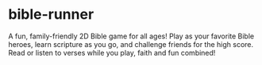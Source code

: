 # bible-runner
A fun, family-friendly 2D Bible game for all ages!  Play as your favorite Bible heroes, learn scripture as you go, and challenge friends for the high score. Read or listen to verses while you play, faith and fun combined!

